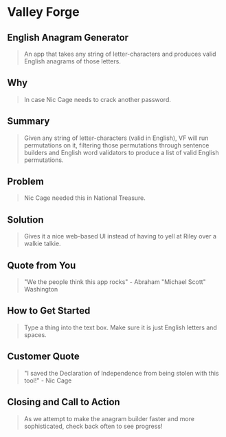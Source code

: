 # Valley Forge #

<!-- 
> This material was originally posted [here](http://www.quora.com/What-is-Amazons-approach-to-product-development-and-product-management). It is reproduced here for posterities sake.

There is an approach called "working backwards" that is widely used at Amazon. They work backwards from the customer, rather than starting with an idea for a product and trying to bolt customers onto it. While working backwards can be applied to any specific product decision, using this approach is especially important when developing new products or features.

For new initiatives a product manager typically starts by writing an internal press release announcing the finished product. The target audience for the press release is the new/updated product's customers, which can be retail customers or internal users of a tool or technology. Internal press releases are centered around the customer problem, how current solutions (internal or external) fail, and how the new product will blow away existing solutions.

If the benefits listed don't sound very interesting or exciting to customers, then perhaps they're not (and shouldn't be built). Instead, the product manager should keep iterating on the press release until they've come up with benefits that actually sound like benefits. Iterating on a press release is a lot less expensive than iterating on the product itself (and quicker!).

If the press release is more than a page and a half, it is probably too long. Keep it simple. 3-4 sentences for most paragraphs. Cut out the fat. Don't make it into a spec. You can accompany the press release with a FAQ that answers all of the other business or execution questions so the press release can stay focused on what the customer gets. My rule of thumb is that if the press release is hard to write, then the product is probably going to suck. Keep working at it until the outline for each paragraph flows. 

Oh, and I also like to write press-releases in what I call "Oprah-speak" for mainstream consumer products. Imagine you're sitting on Oprah's couch and have just explained the product to her, and then you listen as she explains it to her audience. That's "Oprah-speak", not "Geek-speak".

Once the project moves into development, the press release can be used as a touchstone; a guiding light. The product team can ask themselves, "Are we building what is in the press release?" If they find they're spending time building things that aren't in the press release (overbuilding), they need to ask themselves why. This keeps product development focused on achieving the customer benefits and not building extraneous stuff that takes longer to build, takes resources to maintain, and doesn't provide real customer benefit (at least not enough to warrant inclusion in the press release).
 -->
 
## English Anagram Generator ##
  > An app that takes any string of letter-characters and produces valid English anagrams of those letters.

## Why ##
  > In case Nic Cage needs to crack another password.

## Summary ##
  > Given any string of letter-characters (valid in English), VF will run permutations on it, filtering those permutations through sentence builders and English word validators to produce a list of valid English permutations.

## Problem ##
  > Nic Cage needed this in National Treasure.

## Solution ##
  > Gives it a nice web-based UI instead of having to yell at Riley over a walkie talkie.

## Quote from You ##
  > "We the people think this app rocks" - Abraham "Michael Scott" Washington

## How to Get Started ##
  > Type a thing into the text box. Make sure it is just English letters and spaces.

## Customer Quote ##
  > "I saved the Declaration of Independence from being stolen with this tool!" - Nic Cage

## Closing and Call to Action ##
  > As we attempt to make the anagram builder faster and more sophisticated, check back often to see progress!